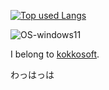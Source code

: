 

[![Top used Langs](https://github-readme-stats.vercel.app/api/top-langs/?username=hatane-rgb&layout=compact&theme=tokyonight)](https://github.com/hatane-rgb/)

![OS-windows11](https://img.shields.io/badge/OS-windows11-White)

I belong to [kokkosoft](https://kokkosoft.pages.dev).

わっはっは
